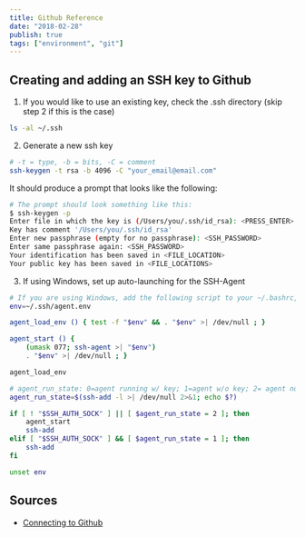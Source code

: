 ```yaml
---
title: Github Reference
date: "2018-02-28"
publish: true
tags: ["environment", "git"]
---
```


## Creating and adding an SSH key to Github

1. If you would like to use an existing key, check the .ssh directory (skip step 2 if this is the case)

```bash
ls -al ~/.ssh
```

2. Generate a new ssh key

```bash
# -t = type, -b = bits, -C = comment
ssh-keygen -t rsa -b 4096 -C "your_email@email.com"
```

It should produce a prompt that looks like the following:

```bash
# The prompt should look something like this:
$ ssh-keygen -p
Enter file in which the key is (/Users/you/.ssh/id_rsa): <PRESS_ENTER> or <FILE_LOCATION>/<FILE_NAME>
Key has comment '/Users/you/.ssh/id_rsa'
Enter new passphrase (empty for no passphrase): <SSH_PASSWORD>
Enter same passphrase again: <SSH_PASSWORD>
Your identification has been saved in <FILE_LOCATION>
Your public key has been saved in <FILE_LOCATIONS>
```

3. If using Windows, set up auto-launching for the SSH-Agent

```bash
# If you are using Windows, add the following script to your ~/.bashrc, ~/.profile, or other terminal settings file
env=~/.ssh/agent.env

agent_load_env () { test -f "$env" && . "$env" >| /dev/null ; }

agent_start () {
    (umask 077; ssh-agent >| "$env")
    . "$env" >| /dev/null ; }

agent_load_env

# agent_run_state: 0=agent running w/ key; 1=agent w/o key; 2= agent not running
agent_run_state=$(ssh-add -l >| /dev/null 2>&1; echo $?)

if [ ! "$SSH_AUTH_SOCK" ] || [ $agent_run_state = 2 ]; then
    agent_start
    ssh-add
elif [ "$SSH_AUTH_SOCK" ] && [ $agent_run_state = 1 ]; then
    ssh-add
fi

unset env
```

## Sources

- [Connecting to Github](https://help.github.com/articles/connecting-to-github-with-ssh/)
